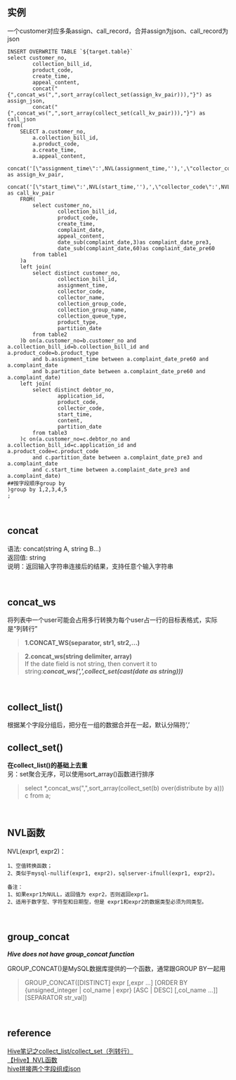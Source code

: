 ## 实例
一个customer对应多条assign、call_record，合并assign为json、call_record为json
```
INSERT OVERWRITE TABLE `${target.table}` 
select customer_no,
        collection_bill_id,
        product_code,
        create_time,
        appeal_content,
        concat("{",concat_ws(",",sort_array(collect_set(assign_kv_pair))),"}") as assign_json, 
        concat("{",concat_ws(",",sort_array(collect_set(call_kv_pair))),"}") as call_json
from(
    SELECT a.customer_no,
        a.collection_bill_id,
        a.product_code,
        a.create_time,
        a.appeal_content,
        concat('[\"assignment_time\":',NVL(assignment_time,''),',\"collector_code\":',NVL(b.collector_code,''),']') as assign_kv_pair,
        concat('[\"start_time\":',NVL(start_time,''),',\"collector_code\":',NVL(c.collector_code,''),',\"content\":',NVL(content,''),']') as call_kv_pair
    FROM(
        select customer_no,
                collection_bill_id,
                product_code,
                create_time,
                complaint_date,
                appeal_content,
                date_sub(complaint_date,3)as complaint_date_pre3,
                date_sub(complaint_date,60)as complaint_date_pre60
        from table1
    )a
    left join(
        select distinct customer_no,
                collection_bill_id,
                assignment_time,
                collector_code,
                collector_name,
                collection_group_code,
                collection_group_name,
                collection_queue_type,
                product_type,
                partition_date
        from table2
    )b on(a.customer_no=b.customer_no and a.collection_bill_id=b.collection_bill_id and a.product_code=b.product_type
        and b.assignment_time between a.complaint_date_pre60 and a.complaint_date 
        and b.partition_date between a.complaint_date_pre60 and a.complaint_date)
    left join(
        select distinct debtor_no,
                application_id,
                product_code,
                collector_code,
                start_time,
                content,
                partition_date
        from table3
    )c on(a.customer_no=c.debtor_no and a.collection_bill_id=c.application_id and a.product_code=c.product_code
        and c.partition_date between a.complaint_date_pre3 and a.complaint_date
        and c.start_time between a.complaint_date_pre3 and a.complaint_date)
##按字段顺序group by    
)group by 1,2,3,4,5
;

```

&nbsp;
## concat
语法: concat(string A, string B…)  
返回值: string  
说明：返回输入字符串连接后的结果，支持任意个输入字符串  

&nbsp;
## concat_ws
将列表中一个user可能会占用多行转换为每个user占一行的目标表格式，实际是“列转行”  
> **1.CONCAT_WS(separator, str1, str2,...)**  

> **2.concat_ws(string delimiter, array<string>)**  
If the date field is not string, then convert it to string:***concat_ws(',',collect_set(cast(date as string)))***

&nbsp;

## collect_list()
根据某个字段分组后，把分在一组的数据合并在一起，默认分隔符’,’ 
## collect_set()
**在collect_list()的基础上去重**     
另：set聚合无序，可以使用sort_array()函数进行排序   
> select *,concat_ws(",",sort_array(collect_set(b) over(distribute by a))) c from a;

&nbsp;
## NVL函数
NVL(expr1, expr2)：
```
1、空值转换函数；
2、类似于mysql-nullif(expr1, expr2)，sqlserver-ifnull(expr1, expr2)。

备注：
1、如果expr1为NULL，返回值为 expr2，否则返回expr1。
2、适用于数字型、字符型和日期型，但是 expr1和expr2的数据类型必须为同类型。
```

&nbsp;
## group_concat
***Hive does not have group_concat function***  

GROUP_CONCAT()是MySQL数据库提供的一个函数，通常跟GROUP BY一起用  
> GROUP_CONCAT([DISTINCT] expr [,expr ...]
             [ORDER BY {unsigned_integer | col_name | expr}
                 [ASC | DESC] [,col_name ...]]
             [SEPARATOR str_val])

&nbsp;
## reference
[Hive笔记之collect_list/collect_set（列转行）](https://www.cnblogs.com/cc11001100/p/9043946.html)   
[【Hive】NVL函数](https://blog.csdn.net/qq_34105362/article/details/80402806)   
[hive拼接两个字段组成json](https://blog.csdn.net/kaaosidao/article/details/89228925)   
